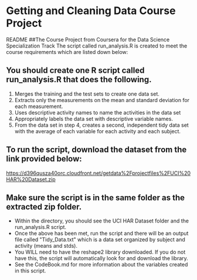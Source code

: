 # Getting and Cleaning Data Course Project
 README
##The Course Project from Coursera for the Data Science Specialization Track
The script called run_analysis.R is created to meet the course requirements which are listed down below:

## You should create one R script called run_analysis.R that does the following.
1. Merges the training and the test sets to create one data set.
2. Extracts only the measurements on the mean and standard deviation for each measurement.
3. Uses descriptive activity names to name the activities in the data set
4. Appropriately labels the data set with descriptive variable names.
5. From the data set in step 4, creates a second, independent tidy data set with the average of each variable for each activity and each subject.

## To run the script, download the dataset from the link provided below:
https://d396qusza40orc.cloudfront.net/getdata%2Fprojectfiles%2FUCI%20HAR%20Dataset.zip 

## Make sure the script is in the same folder as the extracted zip folder.
- Within the directory, you should see the UCI HAR Dataset folder and the run_analysis.R script.
- Once the above has been met, run the script and there will be an output file called "Tidy_Data.txt" which is a data set organized by subject and activity (means and stds).
- You WILL need to have the reshape2 library downloaded. If you do not have this, the script will automatically look for and download the library.
- See the CodeBook.md for more information about the variables created in this script.